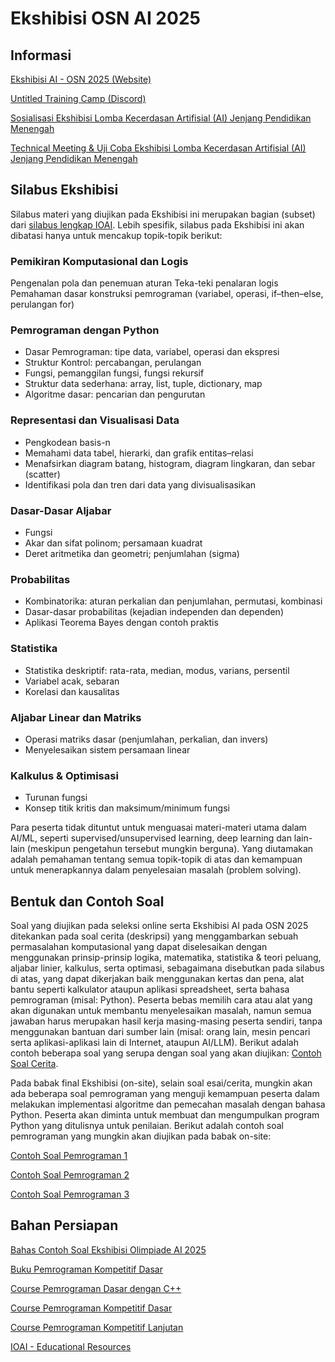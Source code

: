 # Ekshibisi OSN AI 2025

## Informasi
[Ekshibisi AI - OSN 2025 (Website)](https://ioai.toki.id/ekshibisi.html)

[Untitled Training Camp (Discord)](https://s.id/utc_discord)

[Sosialisasi Ekshibisi Lomba Kecerdasan Artifisial (AI) Jenjang Pendidikan Menengah](https://youtu.be/q1euPgRfXH8?si=dL5KA9e91zAN5nGl)

[Technical Meeting & Uji Coba Ekshibisi Lomba Kecerdasan Artifisial (AI) Jenjang Pendidikan Menengah](https://www.youtube.com/live/oBD0ym-xQzM?si=PPrDy12uWtjZdJlM)

## Silabus Ekshibisi
Silabus materi yang diujikan pada Ekshibisi ini merupakan bagian (subset) dari [silabus lengkap IOAI](https://ioai.toki.id/silabus.html). Lebih spesifik, silabus pada Ekshibisi ini akan dibatasi hanya untuk mencakup topik-topik berikut:

### Pemikiran Komputasional dan Logis
Pengenalan pola dan penemuan aturan
Teka-teki penalaran logis
Pemahaman dasar konstruksi pemrograman (variabel, operasi, if–then–else, perulangan for)
### Pemrograman dengan Python
- Dasar Pemrograman: tipe data, variabel, operasi dan ekspresi
- Struktur Kontrol: percabangan, perulangan
- Fungsi, pemanggilan fungsi, fungsi rekursif
- Struktur data sederhana: array, list, tuple, dictionary, map
- Algoritme dasar: pencarian dan pengurutan

### Representasi dan Visualisasi Data
- Pengkodean basis-n
- Memahami data tabel, hierarki, dan grafik entitas–relasi
- Menafsirkan diagram batang, histogram, diagram lingkaran, dan sebar (scatter)
- Identifikasi pola dan tren dari data yang divisualisasikan

### Dasar-Dasar Aljabar
- Fungsi
- Akar dan sifat polinom; persamaan kuadrat
- Deret aritmetika dan geometri; penjumlahan (sigma)

### Probabilitas
- Kombinatorika: aturan perkalian dan penjumlahan, permutasi, kombinasi
- Dasar-dasar probabilitas (kejadian independen dan dependen)
- Aplikasi Teorema Bayes dengan contoh praktis

### Statistika
- Statistika deskriptif: rata-rata, median, modus, varians, persentil
- Variabel acak, sebaran
- Korelasi dan kausalitas

### Aljabar Linear dan Matriks
- Operasi matriks dasar (penjumlahan, perkalian, dan invers)
- Menyelesaikan sistem persamaan linear

### Kalkulus & Optimisasi
- Turunan fungsi
- Konsep titik kritis dan maksimum/minimum fungsi

Para peserta tidak dituntut untuk menguasai materi-materi utama dalam AI/ML, seperti supervised/unsupervised learning, deep learning dan lain-lain (meskipun pengetahun tersebut mungkin berguna). Yang diutamakan adalah pemahaman tentang semua topik-topik di atas dan kemampuan untuk menerapkannya dalam penyelesaian masalah (problem solving).

## Bentuk dan Contoh Soal
Soal yang diujikan pada seleksi online serta Ekshibisi AI pada OSN 2025 ditekankan pada soal cerita (deskripsi) yang menggambarkan sebuah permasalahan komputasional yang dapat diselesaikan dengan menggunakan prinsip-prinsip logika, matematika, statistika & teori peluang, aljabar linier, kalkulus, serta optimasi, sebagaimana disebutkan pada silabus di atas, yang dapat dikerjakan baik menggunakan kertas dan pena, alat bantu seperti kalkulator ataupun aplikasi spreadsheet, serta bahasa pemrograman (misal: Python). Peserta bebas memilih cara atau alat yang akan digunakan untuk membantu menyelesaikan masalah, namun semua jawaban harus merupakan hasil kerja masing-masing peserta sendiri, tanpa menggunakan bantuan dari sumber lain (misal: orang lain, mesin pencari serta aplikasi-aplikasi lain di Internet, ataupun AI/LLM). Berikut adalah contoh beberapa soal yang serupa dengan soal yang akan diujikan: [Contoh Soal Cerita](Contoh_Soal_Eksebisi.pdf).

Pada babak final Ekshibisi (on-site), selain soal esai/cerita, mungkin akan ada beberapa soal pemrograman yang menguji kemampuan peserta dalam melakukan implementasi algoritme dan pemecahan masalah dengan bahasa Python. Peserta akan diminta untuk membuat dan mengumpulkan program Python yang ditulisnya untuk penilaian. Berikut adalah contoh soal pemrograman yang mungkin akan diujikan pada babak on-site:

[Contoh Soal Pemrograman 1](Contoh_Soal_Pemrograman_1_Eksebisi_AI_2025.ipynb)

[Contoh Soal Pemrograman 2](Contoh_Soal_Pemrograman_2_Eksebisi_AI_2025.ipynb)

[Contoh Soal Pemrograman 3](Contoh_Soal_Pemrograman_3.ipynb)

## Bahan Persiapan

[Bahas Contoh Soal Ekshibisi Olimpiade AI 2025](https://www.youtube.com/live/e7vebJxQg1o?si=8UvdkVegLsvBctuc)

[Buku Pemrograman Kompetitif Dasar](pemrograman-kompetitif-dasar.pdf)

[Course Pemrograman Dasar dengan C++](https://tlx.toki.id/courses/basic-cpp)

[Course Pemrograman Kompetitif Dasar](https://tlx.toki.id/courses/competitive-1)

[Course Pemrograman Kompetitif Lanjutan](https://tlx.toki.id/courses/competitive-2)

[IOAI - Educational Resources](https://docs.google.com/spreadsheets/d/15f4VzUCXrqz2m6hjilVkJVE2YFhjzKeOdY-5PVB2sds/edit?usp=sharing)
